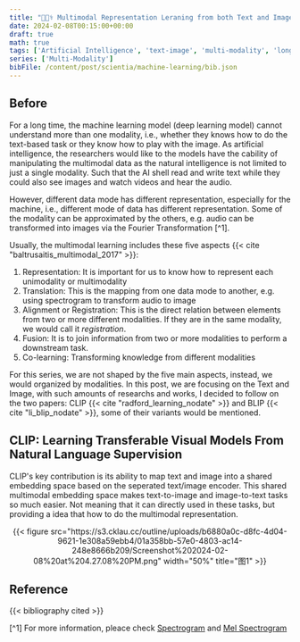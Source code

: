 ```yaml
---
title: "👨🏿‍⚕️ Multimodal Representation Leraning from both Text and Image"
date: 2024-02-08T00:15:00+00:00
draft: true
math: true
tags: ['Artificial Intelligence', 'text-image', 'multi-modality', 'long-read']
series: ['Multi-Modality']
bibFile: /content/post/scientia/machine-learning/bib.json
---
```


## Before

For a long time, the machine learning model (deep learning model) cannot understand more than one modality, i.e., whether they knows how to do the text-based task or they know how to play with the image. As artificial intelligence, the researchers would like to the models have the cability of manipulating the multimodal data as the natural intelligence is not limited to just a single modality. Such that the AI shell read and write text while they could also see images and watch videos and hear the audio.

However, different data mode has different representation, especially for the machine, i.e., different mode of data has different representation. Some of the modality can be approximated by the others, e.g. audio can be transformed into images via the Fourier Transformation [^1].


Usually, the multimodal learning includes these five aspects {{< cite "baltrusaitis_multimodal_2017" >}}:

1. Representation: It is important for us to know how to represent each unimodality or multimodality
2. Translation: This is the mapping from one data mode to another, e.g. using spectrogram to transform audio to image
3. Alignment or Registration: This is the direct relation between elements from two or more different modalities. If they are in the same modality, we would call it *registration*.
4. Fusion: It is to join information from two or more modalities to perform a downstream task.
5. Co-learning: Transforming knowledge from different modalities


For this series, we are not shaped by the five main aspects, instead, we would organized by modalities. In this post, we are focusing on the Text and Image, with such amounts of researchs and works, I decided to follow on the two papers: CLIP {{< cite "radford_learning_nodate" >}} and BLIP {{< cite "li_blip_nodate" >}}, some of their variants would be mentioned.

## CLIP: Learning Transferable Visual Models From Natural Language Supervision

CLIP's key contribution is its ability to map text and image into a shared embedding space based on the seperated text/image encoder. This shared multimodal embedding space makes text-to-image and image-to-text tasks so much easier. Not meaning that it can directly used in these tasks, but providing a idea that how to do the multimodal representation.

<center>{{< figure src="https://s3.cklau.cc/outline/uploads/b6880a0c-d8fc-4d04-9621-1e308a59ebb4/01a358bb-57e0-4803-ac14-248e8666b209/Screenshot%202024-02-08%20at%204.27.08%20PM.png" width="50%" title="图1" >}}</center>

## Reference 

{{< bibliography cited >}}



[^1] For more information, pleace check [Spectrogram](https://en.wikipedia.org/wiki/Spectrogram) and [Mel Spectrogram](https://ieeexplore.ieee.org/document/9859621)
